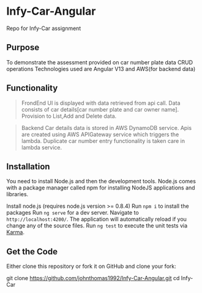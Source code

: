 # Infy-Car-Angular
Repo for Infy-Car assignment

## Purpose
To demonstrate the assessment provided on car number plate data CRUD operations
Technologies used are Angular V13 and AWS(for backend data)

## Functionality
>FrondEnd
UI is displayed with data retrieved from api call. Data consists of car details[car number plate and car owner name].
Provision to List,Add and Delete data.

>Backend
Car details data is stored in AWS DynamoDB service.
Apis are created using AWS APIGateway service which triggers the lambda.
Duplicate car number entry functionality is taken care in lambda service.

## Installation
You need to install Node.js and then the development tools. Node.js comes with a package manager called npm for installing NodeJS applications and libraries.

Install node.js (requires node.js version >= 0.8.4)
Run `npm i` to install the packages
Run `ng serve` for a dev server. Navigate to `http://localhost:4200/`. The application will automatically reload if you change any of the source files.
Run `ng test` to execute the unit tests via [Karma](https://karma-runner.github.io).

## Get the Code
Either clone this repository or fork it on GitHub and clone your fork:

git clone https://github.com/johnthomas1992/Infy-Car-Angular.git
cd Infy-Car
